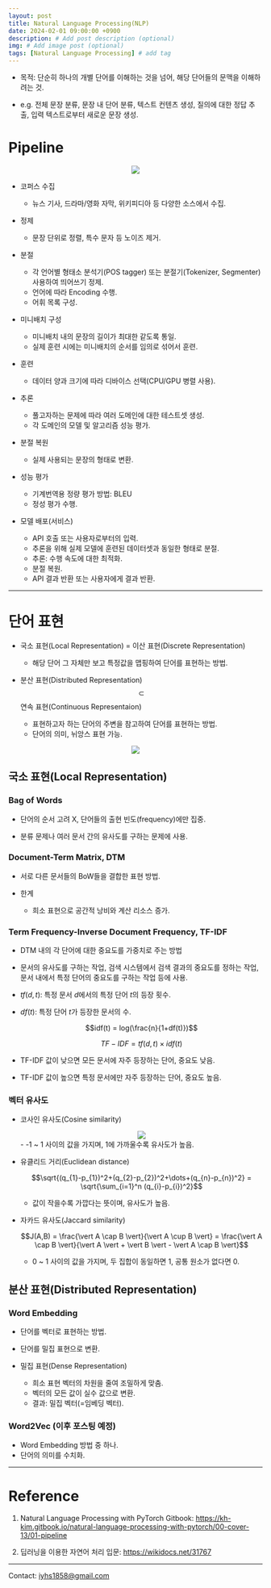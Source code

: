 ```yaml
---
layout: post
title: Natural Language Processing(NLP)
date: 2024-02-01 09:00:00 +0900
description: # Add post description (optional)
img: # Add image post (optional)
tags: [Natural Language Processing] # add tag
---
```


- 목적: 단순히 하나의 개별 단어를 이해하는 것을 넘어, 해당 단어들의 문맥을 이해하려는 것.

- e.g. 전체 문장 분류, 문장 내 단어 분류, 텍스트 컨텐츠 생성, 
질의에 대한 정답 추출, 입력 텍스트로부터 새로운 문장 생성.

# Pipeline

<div align='center'>
<img src='{{site.baseurl}}/assets/img/NLP/pipeline.png' />
</div>

- 코퍼스 수집
    - 뉴스 기사, 드라마/영화 자막, 위키피디아 등 다양한 소스에서 수집.

- 정제
    - 문장 단위로 정렬, 특수 문자 등 노이즈 제거.

- 분절
    - 각 언어별 형태소 분석기(POS tagger) 또는 분절기(Tokenizer, Segmenter) 사용하여 띄어쓰기 정제.
    - 언어에 따라 Encoding 수행.
    - 어휘 목록 구성.

- 미니배치 구성
    - 미니배치 내의 문장의 길이가 최대한 같도록 통일.
    - 실제 훈련 시에는 미니배치의 순서를 임의로 섞어서 훈련.

- 훈련
    - 데이터 양과 크기에 따라 디바이스 선택(CPU/GPU 병렬 사용).

- 추론
    - 풀고자하는 문제에 따라 여러 도메인에 대한 테스트셋 생성.
    - 각 도메인의 모델 및 알고리즘 성능 평가.

- 분절 복원
    - 실제 사용되는 문장의 형태로 변환.

- 성능 평가
    - 기계번역용 정량 평가 방법: BLEU
    - 정성 평가 수행.

- 모델 배포(서비스)
    - API 호출 또는 사용자로부터의 입력.
    - 추론을 위해 실제 모델에 훈련된 데이터셋과 동일한 형태로 분절.
    - 추론: 수행 속도에 대한 최적화.
    - 분절 복원.
    - API 결과 반환 또는 사용자에게 결과 반환.

---
# 단어 표현

- 국소 표현(Local Representation) = 이산 표현(Discrete Representation)
    - 해당 단어 그 자체만 보고 특정값을 맵핑하여 단어를 표현하는 방법.

- 분산 표현(Distributed Representation) $$\subset$$ 연속 표현(Continuous Representaion)
    - 표현하고자 하는 단어의 주변을 참고하여 단어를 표현하는 방법.
    - 단어의 의미, 뉘앙스 표현 가능.

<div align='center'>
<img src='{{site.baseurl}}/assets/img/NLP/wordrepresentation.png' />
</div>

## 국소 표현(Local Representation)

### Bag of Words

- 단어의 순서 고려 X, 단어들의 출현 빈도(frequency)에만 집중.

- 분류 문제나 여러 문서 간의 유사도를 구하는 문제에 사용.

### Document-Term Matrix, DTM

- 서로 다른 문서들의 BoW들을 결합한 표현 방법.

- 한계
    - 희소 표현으로 공간적 낭비와 계산 리소스 증가.

### Term Frequency-Inverse Document Frequency, TF-IDF

- DTM 내의 각 단어에 대한 중요도를 가중치로 주는 방법

- 문서의 유사도를 구하는 작업, 검색 시스템에서 검색 결과의 중요도를 정하는 작업, 문서 내에서 특정 단어의 중요도를 구하는 작업 등에 사용.

- $tf(d,t)$: 특정 문서 $d$에서의 특정 단어 $t$의 등장 횟수.

- $df(t)$: 특정 단어 $t$가 등장한 문서의 수.

    $$idf(t) = log(\frac{n}{1+df(t)})$$

    $$TF-IDF = tf(d,t) \times idf(t)$$

- TF-IDF 값이 낮으면 모든 문서에 자주 등장하는 단어, 중요도 낮음.

- TF-IDF 값이 높으면 특정 문서에만 자주 등장하는 단어, 중요도 높음.

### 벡터 유사도

- 코사인 유사도(Cosine similarity)
    <div align='center'>
    <img src='{{site.baseurl}}/assets/img/NLP/cosine_similarity.png' />
    </div>
    - -1 ~ 1 사이의 값을 가지며, 1에 가까울수록 유사도가 높음.

- 유클리드 거리(Euclidean distance)

    $$\sqrt{(q_{1}-p_{1})^2+(q_{2}-p_{2})^2+\dots+(q_{n}-p_{n})^2} = \sqrt{\sum_{i=1}^n (q_{i}-p_{i})^2}$$
    - 값이 작을수록 가깝다는 뜻이며, 유사도가 높음.

- 자카드 유사도(Jaccard similarity)
    
    $$J(A,B) = \frac{\vert A \cap B \vert}{\vert A \cup B \vert} = \frac{\vert A \cap B \vert}{\vert A \vert + \vert B \vert - \vert A \cap B \vert}$$
    - 0 ~ 1 사이의 값을 가지며, 두 집합이 동일하면 1, 공통 원소가 없다면 0.

## 분산 표현(Distributed Representation)

### Word Embedding

- 단어를 벡터로 표현하는 방법.
- 단어를 밀집 표현으로 변환.

- 밀집 표현(Dense Representation)
    - 희소 표현 벡터의 차원을 줄여 조밀하게 맞춤.
    - 벡터의 모든 값이 실수 값으로 변환.
    - 결과: 밀집 벡터(=임베딩 벡터).

### Word2Vec (이후 포스팅 예정)

- Word Embedding 방법 중 하나.
- 단어의 의미를 수치화.

---
# Reference

1. Natural Language Processing with PyTorch Gitbook: <https://kh-kim.gitbook.io/natural-language-processing-with-pytorch/00-cover-13/01-pipeline>

2. 딥러닝을 이용한 자연어 처리 입문: <https://wikidocs.net/31767>

---
Contact: <iyhs1858@gmail.com>